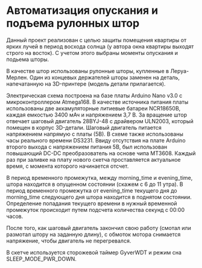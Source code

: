 # Автоматизация опускания и подъема рулонных штор

Данный проект реализован с целью защиты помещения квартиры от ярких лучей в период восхода солнца (у автора 
окна квартиры выходят строго на восток). С учетом этого выбраны моменты опускания и подьема шторы.

В качестве штор использованы рулонные шторы, купленные в Леруа-Мерлен. Один из концевых держателей шторы
заменен на деталь, напечатанную на 3D-принтере (модель детали прилагается).

Электрическая схема построена на базе платы Arduino Nano v3.0 с микроконтроллером Atmega168. 
В качестве источника питания платы использованы две аккамуляторные литиевые батареи NCR18650B, каждая 
емкостью 3400 мАч и напряжением 3,7 В. За вращение штор отвечает шаговый двигатель 28BYJ-48 с драйвером ULN2003, который помещен 
в корпус 3D-детали. Шаговый двигатель питается напряжением напрямую с платы (5В).
В схеме также использованы часы реального времени DS3231. Ввиду отсутствия на плате Arduino второго выхода с 
напряжением питания 5В, был использован повышающий DC-DC преобразователь на основе чипа MT3608. 
Каждый раз при заливке на плату нового скетча проставляется актуальное время, с момента которого начинается отсчет.

В период временного промежутка, между morning_time и evening_time, штора находится в опущенном 
состоянии (скажем с 6 до 11 утра). В период временного  промежутка от evening_time текущего 
дня до morning_time следующего дня штора находится в поднятом состоянии. Определение попадания текущего 
времени в нужный временной промежуток происходит путем подсчета количества секунд с 00:00 часов.

После того, как шаговый двигатель закончил свою работу (смотал или размотал штору на заданную длину), с обмоток
мотора снимается напряжение, чтобы двигатель не перегревался.

В скетче используется сторожевой таймер GyverWDT и режим сна SLEEP_MODE_PWR_DOWN.
